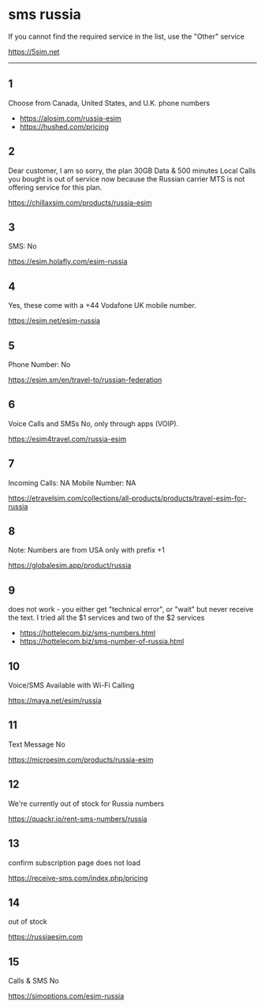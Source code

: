 # sms russia

If you cannot find the required service in the list, use the "Other" service

https://5sim.net

---------------------------------------------------------------------------------

## 1

Choose from Canada, United States, and U.K. phone numbers 

- https://alosim.com/russia-esim
- https://hushed.com/pricing

## 2

Dear customer, I am so sorry, the plan 30GB Data & 500 minutes Local Calls you
bought is out of service now because the Russian carrier MTS is not offering
service for this plan. 

https://chillaxsim.com/products/russia-esim

## 3

SMS: No

https://esim.holafly.com/esim-russia

## 4

Yes, these come with a +44 Vodafone UK mobile number. 

https://esim.net/esim-russia

## 5

Phone Number: No

https://esim.sm/en/travel-to/russian-federation

## 6

Voice Calls and SMSs
No, only through apps (VOIP).

https://esim4travel.com/russia-esim

## 7

Incoming Calls: NA
Mobile Number: NA

https://etravelsim.com/collections/all-products/products/travel-esim-for-russia

## 8

Note: Numbers are from USA only with prefix +1

https://globalesim.app/product/russia

## 9

does not work - you either get "technical error", or "wait" but never receive
the text. I tried all the $1 services and two of the $2 services

- https://hottelecom.biz/sms-numbers.html
- https://hottelecom.biz/sms-number-of-russia.html

## 10

Voice/SMS Available with Wi-Fi Calling

https://maya.net/esim/russia

## 11

Text Message 	No

https://microesim.com/products/russia-esim

## 12

We're currently out of stock for Russia numbers

https://quackr.io/rent-sms-numbers/russia

## 13

confirm subscription page does not load

https://receive-sms.com/index.php/pricing

## 14

out of stock

https://russiaesim.com

## 15

Calls & SMS 	No

https://simoptions.com/esim-russia
